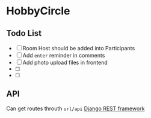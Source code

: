 # HobbyCircle


## Todo List
- [ ] Room Host should be added into Participants
- [ ] Add `enter` reminder in comments
- [ ] Add photo upload files in frontend
- [ ] 
- [ ] 


## API
Can get routes throuth `url/api`
[Django REST framework](https://www.django-rest-framework.org/)
